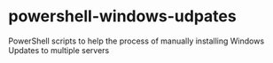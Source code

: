 # powershell-windows-udpates
PowerShell scripts to help the process of manually installing Windows Updates to multiple servers
